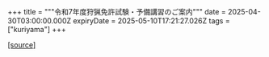 +++
title = """令和7年度狩猟免許試験・予備講習のご案内"""
date = 2025-04-30T03:00:00.000Z
expiryDate = 2025-05-10T17:21:27.026Z
tags = ["kuriyama"]
+++


[[source]](https://www.town.kuriyama.hokkaido.jp/soshiki/50/26895.html)
